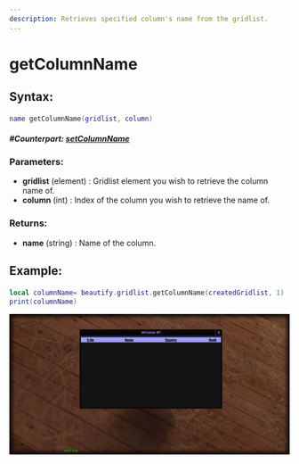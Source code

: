 ```yaml
---
description: Retrieves specified column's name from the gridlist.
---
```


# getColumnName

## **Syntax:**

```lua
name getColumnName(gridlist, column)
```

#### _**\#Counterpart:**_ [_**setColumnName**_](setgridlistcolumnname.md)

### **Parameters:**

* **gridlist** \(element\) : Gridlist element you wish to retrieve the column name of.
* **column** \(int\) : Index of the column you wish to retrieve the name of.

### **Returns:**

* **name** \(string\) : Name of the column.

## **Example:**

```lua
local columnName= beautify.gridlist.getColumnName(createdGridlist, 1)
print(columnName)
```

![](../../.gitbook/assets/getgridlistcolumnname.png)


